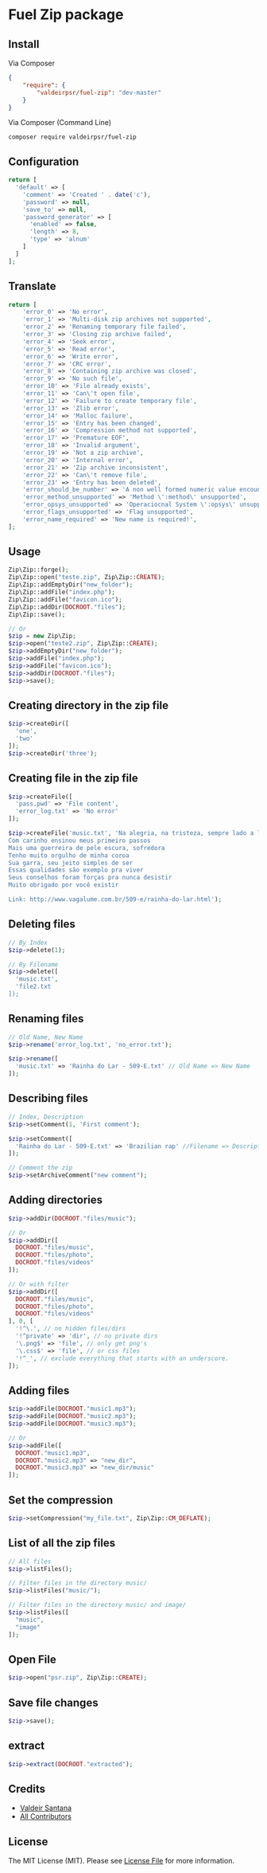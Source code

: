 # Fuel Zip package


## Install

Via Composer

``` json
{
    "require": {
        "valdeirpsr/fuel-zip": "dev-master"
    }
}
```

Via Composer (Command Line)

``` shell
composer require valdeirpsr/fuel-zip
```


## Configuration

``` php
return [
  'default' => [
    'comment' => 'Created ' . date('c'),
    'password' => null,
    'save_to' => null,
    'password_generator' => [
      'enabled' => false,
      'length' => 8,
      'type' => 'alnum'
    ]
  ]
];

```

## Translate
``` php
return [
    'error_0' => 'No error',
	'error_1' => 'Multi-disk zip archives not supported',
	'error_2' => 'Renaming temporary file failed',
	'error_3' => 'Closing zip archive failed',
	'error_4' => 'Seek error',
	'error_5' => 'Read error',
	'error_6' => 'Write error',
	'error_7' => 'CRC error',
	'error_8' => 'Containing zip archive was closed',
	'error_9' => 'No such file',
	'error_10' => 'File already exists',
	'error_11' => 'Can\'t open file',
	'error_12' => 'Failure to create temporary file',
	'error_13' => 'Zlib error',
	'error_14' => 'Malloc failure',
	'error_15' => 'Entry has been changed',
	'error_16' => 'Compression method not supported',
	'error_17' => 'Premature EOF',
	'error_18' => 'Invalid argument',
	'error_19' => 'Not a zip archive',
	'error_20' => 'Internal error',
	'error_21' => 'Zip archive inconsistent',
	'error_22' => 'Can\'t remove file',
	'error_23' => 'Entry has been deleted',
	'error_should_be_number' => 'A non well formed numeric value encountered',
	'error_method_unsupported' => 'Method \':method\' unsupported',
	'error_opsys_unsupported' => 'Operaciocnal System \':opsys\' unsupported',
	'error_flags_unsupported' => 'Flag unsupported',
	'error_name_required' => 'New name is required!',
];
```


## Usage

``` php
Zip\Zip::forge();
Zip\Zip::open("teste.zip", Zip\Zip::CREATE);
Zip\Zip::addEmptyDir("new_folder");
Zip\Zip::addFile("index.php");
Zip\Zip::addFile("favicon.ico");
Zip\Zip::addDir(DOCROOT."files");
Zip\Zip::save();

// Or
$zip = new Zip\Zip;
$zip->open("teste2.zip", Zip\Zip::CREATE);
$zip->addEmptyDir("new_folder");
$zip->addFile("index.php");
$zip->addFile("favicon.ico");
$zip->addDir(DOCROOT."files");
$zip->save();
```


## Creating directory in the zip file

``` php
$zip->createDir([
  'one',
  'two'
]);
$zip->createDir('three');
```

## Creating file in the zip file

``` php
$zip->createFile([
  'pass.pwd' => 'File content',
  'error_log.txt' => 'No error'
]);

$zip->createFile('music.txt', 'Na alegria, na tristeza, sempre lado a lado
Com carinho ensinou meus primeiro passos
Mais uma guerreira de pele escura, sofredora
Tenho muito orgulho de minha coroa
Sua garra, seu jeito simples de ser
Essas qualidades são exemplo pra viver
Seus conselhos foram forças pra nunca desistir
Muito obrigado por você existir

Link: http://www.vagalume.com.br/509-e/rainha-do-lar.html');
```

## Deleting files

``` php
// By Index
$zip->delete(1);

// By Filename
$zip->delete([
  'music.txt',
  'file2.txt
]);
```

## Renaming files

``` php
// Old Name, New Name
$zip->rename('error_log.txt', 'no_error.txt');

$zip->rename([
  'music.txt' => 'Rainha do Lar - 509-E.txt' // Old Name => New Name
]);
```

## Describing files

``` php
// Index, Description
$zip->setComment(1, 'First comment');

$zip->setComment([
  'Rainha do Lar - 509-E.txt' => 'Brazilian rap' //Filename => Description
]);

// Comment the zip
$zip->setArchiveComment("new comment");
```

## Adding directories
``` php
$zip->addDir(DOCROOT."files/music");

// Or
$zip->addDir([
  DOCROOT."files/music",
  DOCROOT."files/photo",
  DOCROOT."files/videos"
]);

// Or with filter
$zip->addDir([
  DOCROOT."files/music",
  DOCROOT."files/photo",
  DOCROOT."files/videos"
], 0, [
  '!^\.', // no hidden files/dirs
  '!^private' => 'dir', // no private dirs
  '\.png$' => 'file', // only get png's
  '\.css$' => 'file', // or css files
  '!^_', // exclude everything that starts with an underscore.
]);
```

## Adding files
``` php
$zip->addFile(DOCROOT."music1.mp3");
$zip->addFile(DOCROOT."music2.mp3");
$zip->addFile(DOCROOT."music3.mp3");

// Or
$zip->addFile([
  DOCROOT."music1.mp3",
  DOCROOT."music2.mp3" => "new_dir",
  DOCROOT."music3.mp3" => "new_dir/music"
]);
```

## Set the compression
``` php
$zip->setCompression("my_file.txt", Zip\Zip::CM_DEFLATE);
```

## List of all the zip files
``` php
// All files
$zip->listFiles();

// Filter files in the directory music/
$zip->listFiles("music/");

// Filter files in the directory music/ and image/
$zip->listFiles([
  "music",
  "image"
]);
```

## Open File
``` php
$zip->open("psr.zip", Zip\Zip::CREATE);
```

## Save file changes
``` php
$zip->save();
```

## extract
``` php
$zip->extract(DOCROOT."extracted");
```

## Credits

- [Valdeir Santana](http://www.valdeirsantana.com.br)
- [All Contributors](https://github.com/valdeirpsr/Zip/graphs/contributors)


## License

The MIT License (MIT). Please see [License File](https://github.com/valdeirpsr/Zip/blob/master/LICENSE) for more information.